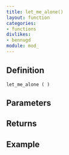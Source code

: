 ```yaml
---
title: let_me_alone()
layout: function
categories:
- functions
divlikes:
- bennugd
module: mod_
---
```


## Definition

    let_me_alone ( )

## Parameters

## Returns

## Example
